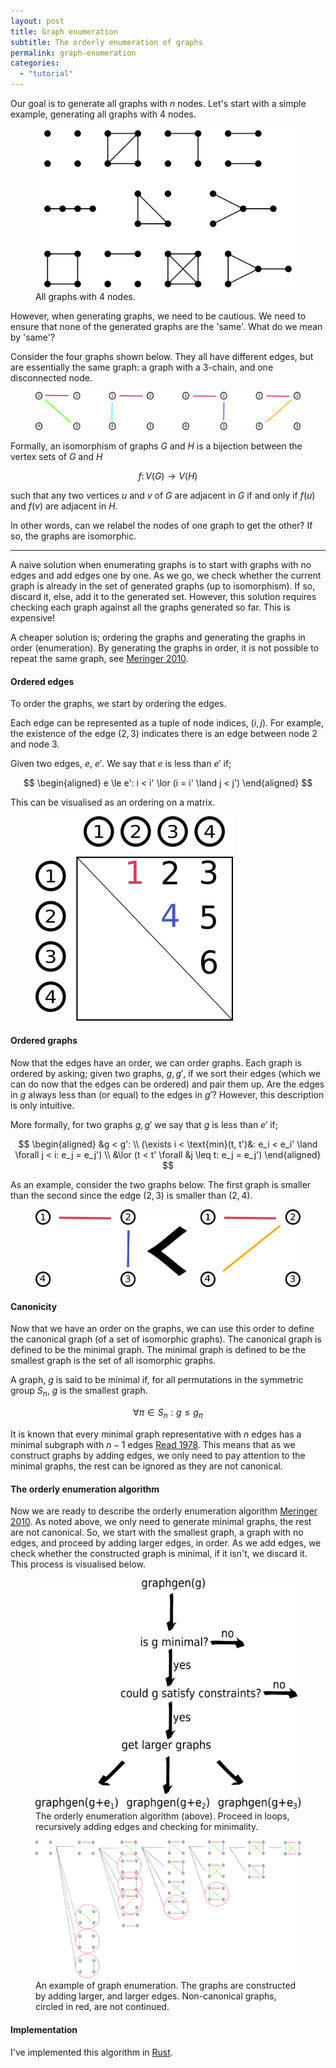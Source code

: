```yaml
---
layout: post
title: Graph enumeration
subtitle: The orderly enumeration of graphs 
permalink: graph-enumeration
categories: 
  - "tutorial"
---
```


Our goal is to generate all graphs with $n$ nodes.
Let's start with a simple example, generating all graphs with 4 nodes.

<figure>
    <img src='assets/graph_enum/isomorphism-classes-4.svg' alt='missing' />
    <figcaption>All graphs with 4 nodes.</figcaption>
</figure>

However, when generating graphs, we need to be cautious.
We need to ensure that none of the generated graphs are the 'same'.
What do we mean by 'same'?

<!-- Consider the two graphs below. They are the same, just drawn differently.
<figure>
    <img src='assets/graph_enum/iso.png' alt='missing' />
    <figcaption>Two graphs that are the 'same', just drawn differently.</figcaption>
</figure>

This 'same'-ness is called isomorphism. We say that two graphs are isomorphic if there is a bijection between the vertex sets of the two graphs, $G, H$ such that any two vertices $u$ and $v$ of $G$ are adjacent in $G$ if and only if $f(u)$ and $f(v)$ are adjacent in $H$.

Aside: In what sense can two graphs be the 'same'? -->
Consider the four graphs shown below. They all have different edges, but are essentially the same graph: a graph with a 3-chain, and one disconnected node.

<!-- ![](assets/graph_enum/isomers.png)
*Four graphs that are different, yet the 'same'.* -->

<figure>
    <img src='assets/graph_enum/isomers.png' alt='missing' />
</figure>

Formally, an isomorphism of graphs $G$ and $H$ is a bijection between the vertex sets of $G$ and $H$

$$
f\colon V(G)\to V(H)
$$

such that any two vertices $u$ and $v$ of $G$ are adjacent in $G$ if and only if $f(u)$ and $f(v)$ are adjacent in $H$.

In other words, can we relabel the nodes of one graph to get the other? If so, the graphs are isomorphic.

***

A naive solution when enumerating graphs is to start with graphs with no edges and add edges one by one.
As we go, we check whether the current graph is already in the set of generated graphs (up to isomorphism). If so, discard it, else, add it to the generated set.
However, this solution requires checking each graph against all the graphs generated so far. This is expensive!

A cheaper solution is; ordering the graphs and generating the graphs in order (enumeration). By generating the graphs in order, it is not possible to repeat the same graph, see [Meringer 2010](http://nozdr.ru/data/media/biblio/kolxoz/Ch/ChCm/Faulon%20J.L.,%20Bender%20A.%20(eds.)%20Handbook%20of%20chemoinformatics%20algorithms%20(CRC,%202010)(ISBN%201420082922)(ISBN%201420082922)(O)(435s)_ChCm_.pdf#page=246).

#### Ordered edges

To order the graphs, we start by ordering the edges.

Each edge can be represented as a tuple of node indices, $(i, j)$. For example, the existence of the edge $(2, 3)$ indicates there is an edge between node 2 and node 3.

Given two edges, $e$, $e'$. We say that $e$ is less than $e'$ if;

$$
\begin{aligned}
e \le e': i < i' \lor (i = i' \land j < j')
\end{aligned}
$$

This can be visualised as an ordering on a matrix.

<!-- ![](assets/graph_enum/edge-order.png)
*Edges are given an order.* -->

<figure>
    <img src='assets/graph_enum/edge-order.png' alt='missing' />
</figure>

#### Ordered graphs

Now that the edges have an order, we can order graphs. Each graph is ordered by asking;
given two graphs, $g, g'$, if we sort their edges (which we can do now that the edges can be ordered) and pair them up. Are the edges in $g$ always less than (or equal) to the edges in $g'$? However, this description is only intuitive.

More formally, for two graphs $g, g'$ we say that $g$ is less than $e'$ if;

$$
\begin{aligned}
&g < g':  \\
(\exists i < \text{min}(t, t')&: e_i < e_i' \land \forall j < i: e_j = e_j') \\
&\lor (t < t' \forall &j \leq t: e_j = e_j')
\end{aligned}
$$

As an example, consider the two graphs below. The first graph is smaller than the second since the edge $(2, 3)$ is smaller than $(2, 4)$.


<!-- ![](assets/graph_enum/graph-order.png)
*The graphs are given an order.* -->

<figure>
    <img src='assets/graph_enum/graph-order.png' alt='missing' />
</figure>

#### Canonicity

Now that we have an order on the graphs, we can use this order to define the canonical graph (of a set of isomorphic graphs).
The canonical graph is defined to be the minimal graph. The minimal graph is defined to be the smallest graph is the set of all isomorphic graphs.

A graph, $g$ is said to be minimal if, for all permutations in the symmetric group $S_n$, $g$ is the smallest graph.

$$
\forall \pi \in S_n : g \leq g_\pi
$$

It is known that every minimal graph representative with $n$ edges has a minimal subgraph with $n-1$ edges [Read 1978](https://www.sciencedirect.com/science/article/abs/pii/S016750600870325X).
This means that as we construct graphs by adding edges, we only need to pay attention to the minimal graphs, the rest can be ignored as they are not canonical.

#### The orderly enumeration algorithm

Now we are ready to describe the orderly enumeration algorithm [Meringer 2010](http://nozdr.ru/data/media/biblio/kolxoz/Ch/ChCm/Faulon%20J.L.,%20Bender%20A.%20(eds.)%20Handbook%20of%20chemoinformatics%20algorithms%20(CRC,%202010)(ISBN%201420082922)(ISBN%201420082922)(O)(435s)_ChCm_.pdf#page=246).
As noted above, we only need to generate minimal graphs, the rest are not canonical.
So, we start with the smallest graph, a graph with no edges, and proceed by adding larger edges, in order.
As we add edges, we check whether the constructed graph is minimal, if it isn't, we discard it.
This process is visualised below.

<figure>
    <img src='assets/graph_enum/graphgen-alg.png' alt='missing' />
    <figcaption>The orderly enumeration algorithm (above). Proceed in loops, recursively adding edges and checking for minimality.</figcaption>
</figure>

<figure>
    <img src='assets/graph_enum/generation-tree.png' alt='missing' />
    <figcaption>An example of graph enumeration. The graphs are constructed by adding larger, and larger edges. Non-canonical graphs, circled in red, are not continued.</figcaption>
</figure>


#### Implementation

I've implemented this algorithm in [Rust](https://github.com/act65/graphgenrs).
<!-- 
## Thoughts

While this algorithm is effective. It is not the fastest way to enumerate colored graphs.

Ref nauty and surge. -->